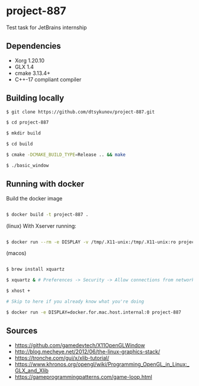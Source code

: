 # project-887

Test task for JetBrains internship

## Dependencies

* Xorg 1.20.10
* GLX 1.4
* cmake 3.13.4+
* C++-17 compliant compiler

## Building locally

``` sh
$ git clone https://github.com/dtsykunov/project-887.git 

$ cd project-887

$ mkdir build

$ cd build

$ cmake -DCMAKE_BUILD_TYPE=Release .. && make

$ ./basic_window
```


## Running with docker

Build the docker image

``` sh

$ docker build -t project-887 .

```


(linux) With Xserver running:

``` sh

$ docker run --rm -e DISPLAY -v /tmp/.X11-unix:/tmp/.X11-unix:ro project-887

```

(macos) 

``` sh

$ brew install xquartz

$ xquartz & # Preferences -> Security -> Allow connections from network clients

$ xhost +

# Skip to here if you already know what you're doing

$ docker run -e DISPLAY=docker.for.mac.host.internal:0 project-887

```


## Sources

* https://github.com/gamedevtech/X11OpenGLWindow
* http://blog.mecheye.net/2012/06/the-linux-graphics-stack/
* https://tronche.com/gui/x/xlib-tutorial/
* https://www.khronos.org/opengl/wiki/Programming_OpenGL_in_Linux:_GLX_and_Xlib
* https://gameprogrammingpatterns.com/game-loop.html
